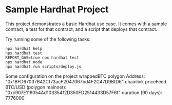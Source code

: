 # Sample Hardhat Project

This project demonstrates a basic Hardhat use case. It comes with a sample contract, a test for that contract, and a script that deploys that contract.

Try running some of the following tasks:

```shell
npx hardhat help
npx hardhat test
REPORT_GAS=true npx hardhat test
npx hardhat node
npx hardhat run scripts/deploy.js
```

Some configuration on the project
wrappedBTC polygon Address: "0x1BFD67037B42Cf73acF2047067bd4F2C47D9BfD6"
chainlink priceFeed BTC/USD (polygon mainnet): "0xc907E116054Ad103354f2D350FD2514433D57F6f"
duration (90 days): 7776000